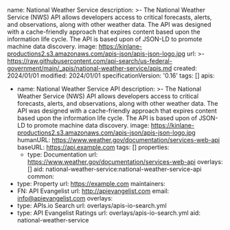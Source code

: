 name: National Weather Service
description: >-
  The National Weather Service (NWS) API allows developers access to critical
  forecasts, alerts, and observations, along with other weather data. The API
  was designed with a cache-friendly approach that expires content based upon
  the information life cycle. The API is based upon of JSON-LD to promote
  machine data discovery.
image: https://kinlane-productions2.s3.amazonaws.com/apis-json/apis-json-logo.jpg
url: >-
  https://raw.githubusercontent.com/api-search/us-federal-government/main/_apis/national-weather-service/apis.md
created: 2024/01/01
modified: 2024/01/01
specificationVersion: '0.16'
tags: []
apis:
  - name: National Weather Service API
    description: >-
      The National Weather Service (NWS) API allows developers access to
      critical forecasts, alerts, and observations, along with other weather
      data. The API was designed with a cache-friendly approach that expires
      content based upon the information life cycle. The API is based upon of
      JSON-LD to promote machine data discovery.
    image: https://kinlane-productions2.s3.amazonaws.com/apis-json/apis-json-logo.jpg
    humanURL: https://www.weather.gov/documentation/services-web-api
    baseURL: https://api.example.com
    tags: []
    properties:
      - type: Documentation
        url: https://www.weather.gov/documentation/services-web-api
    overlays: []
    aid: national-weather-service:national-weather-service-api
common:
  - type: Property
    url: https://example.com
maintainers:
  - FN: API Evangelist
    url: http://apievangelist.com
    email: info@apievangelist.com
overlays:
  - type: APIs.io Search
    url: overlays/apis-io-search.yml
  - type: API Evangelist Ratings
    url: overlays/apis-io-search.yml
aid: national-weather-service
